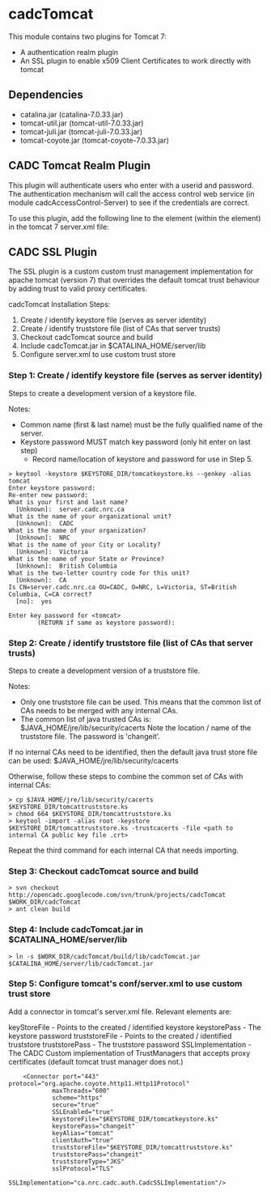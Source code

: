 # cadcTomcat

This module contains two plugins for Tomcat 7:
- A authentication realm plugin
- An SSL plugin to enable x509 Client Certificates to work directly with tomcat

## Dependencies
- catalina.jar (catalina-7.0.33.jar)
- tomcat-util.jar (tomcat-util-7.0.33.jar)
- tomcat-juli.jar (tomcat-juli-7.0.33.jar)
- tomcat-coyote.jar (tomcat-coyote-7.0.33.jar)

## CADC Tomcat Realm Plugin
 
This plugin will authenticate users who enter with a userid and password.  The authentication mechanism will call the access control web service (in module cadcAccessControl-Server) to see if the credentials are correct.
 
To use this plugin, add the following line to the <Host> element (within the <Service> element) in the tomcat 7 server.xml file:
 
> <Realm className="ca.nrc.cadc.tomcat.CadcBasicAuthenticator" />
 
## CADC SSL Plugin
 
The SSL plugin is a custom custom trust management implementation for apache tomcat (version 7) that overrides the default tomcat trust behaviour by adding trust to valid proxy certificates.

cadcTomcat Installation Steps:
1. Create / identify keystore file (serves as server identity)
2. Create / identify truststore file (list of CAs that server trusts)
3. Checkout cadcTomcat source and build
4. Include cadcTomcat.jar in $CATALINA_HOME/server/lib
5. Configure server.xml to use custom trust store

### Step 1: Create / identify keystore file (serves as server identity)

Steps to create a development version of a keystore file.

Notes:
- Common name (first & last name) must be the fully qualified name of the server.
- Keystore password MUST match key password (only hit enter on last step)
  - Record name/location of keystore and password for use in Step 5.

```
> keytool -keystore $KEYSTORE_DIR/tomcatkeystore.ks --genkey -alias tomcat
Enter keystore password:
Re-enter new password:
What is your first and last name?
  [Unknown]:  server.cadc.nrc.ca
What is the name of your organizational unit?
  [Unknown]:  CADC
What is the name of your organization?
  [Unknown]:  NRC
What is the name of your City or Locality?
  [Unknown]:  Victoria
What is the name of your State or Province?
  [Unknown]:  British Columbia
What is the two-letter country code for this unit?
  [Unknown]:  CA
Is CN=server.cadc.nrc.ca OU=CADC, O=NRC, L=Victoria, ST=British Columbia, C=CA correct?
  [no]:  yes

Enter key password for <tomcat>
        (RETURN if same as keystore password):
```


### Step 2: Create / identify truststore file (list of CAs that server trusts)

Steps to create a development version of a truststore file.

Notes:
- Only one truststore file can be used.  This means that the common list of CAs needs to be merged with any internal CAs. 
- The common list of java trusted CAs is: $JAVA_HOME/jre/lib/security/cacerts Note the location / name of the truststore file.  The password is 'changeit'.

If no internal CAs need to be identified, then the default java trust store
file can be used: $JAVA_HOME/jre/lib/security/cacerts

Otherwise, follow these steps to combine the common set of CAs with internal
CAs:
```
> cp $JAVA_HOME/jre/lib/security/cacerts $KEYSTORE_DIR/tomcattruststore.ks
> chmod 664 $KEYSTORE_DIR/tomcattruststore.ks
> keytool -import -alias root -keystore $KEYSTORE_DIR/tomcattruststore.ks -trustcacerts -file <path to internal CA public key file .crt>
```

Repeat the third command for each internal CA that needs importing.

### Step 3: Checkout cadcTomcat source and build

```
> svn checkout http://opencadc.googlecode.com/svn/trunk/projects/cadcTomcat $WORK_DIR/cadcTomcat
> ant clean build
```

### Step 4: Include cadcTomcat.jar in $CATALINA_HOME/server/lib

```
> ln -s $WORK_DIR/cadcTomcat/build/lib/cadcTomcat.jar $CATALINA_HOME/server/lib/cadcTomcat.jar
```

### Step 5: Configure tomcat's conf/server.xml to use custom trust store

Add a connector in tomcat's server.xml file.  Relevant elements are:

keyStoreFile      - Points to the created / identified keystore
keystorePass      - The keystore password
truststoreFile    - Points to the created / identified truststore
truststorePass    - The truststore password
SSLImplementation - The CADC Custom implementation of TrustManagers that
                    accepts proxy certificates (default tomcat trust
                    manager does not.)

```
    <Connector port="443" protocol="org.apache.coyote.http11.Http11Protocol"
            maxThreads="600"
            scheme="https"
            secure="true"
            SSLEnabled="true"
            keystoreFile="$KEYSTORE_DIR/tomcatkeystore.ks"
            keystorePass="changeit"
            keyAlias="tomcat"
            clientAuth="true"
            truststoreFile="$KEYSTORE_DIR/tomcattruststore.ks" 
            truststorePass="changeit"
            truststoreType="JKS"
            sslProtocol="TLS"
            SSLImplementation="ca.nrc.cadc.auth.CadcSSLImplementation"/>
```
